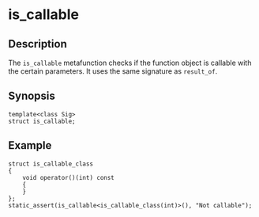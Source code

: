 is_callable
===========

Description
-----------

The `is_callable` metafunction checks if the function object is callable with
the certain parameters. It uses the same signature as `result_of`.


Synopsis
--------

    template<class Sig>
    struct is_callable;

Example
-------

    struct is_callable_class
    {
        void operator()(int) const
        {
        }
    };
    static_assert(is_callable<is_callable_class(int)>(), "Not callable");


